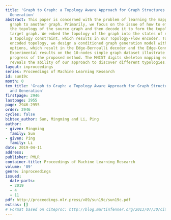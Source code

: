 ```yaml
---
title: 'Graph to Graph: a Topology Aware Approach for Graph Structures Learning and
  Generation'
abstract: This paper is concerned with the problem of learning the mapping from one
  graph to another graph. Primarily, we focus on the issue of how to effectively learn
  the topology of the source graph and then decode it to form the topology of the
  target graph. We embed the topology of the graph into the states of nodes by exerting
  a topology constraint, which results in our Topology-Flow encoder. To decoder the
  encoded topology, we design a conditioned graph generation model with two edge generation
  options, which result in the Edge-Bernoulli decoder and the Edge-Connect decoder.
  Experimental results on the 10-nodes simple graph dataset illustrate the substantial
  progress of the proposed method. The MNIST digits skeleton mapping experiment also
  reveals the ability of our approach to discover different typologies.
layout: inproceedings
series: Proceedings of Machine Learning Research
id: sun19c
month: 0
tex_title: 'Graph to Graph: a Topology Aware Approach for Graph Structures Learning
  and Generation'
firstpage: 2946
lastpage: 2955
page: 2946-2955
order: 2946
cycles: false
bibtex_author: Sun, Mingming and Li, Ping
author:
- given: Mingming
  family: Sun
- given: Ping
  family: Li
date: 2019-04-11
address: 
publisher: PMLR
container-title: Proceedings of Machine Learning Research
volume: '89'
genre: inproceedings
issued:
  date-parts:
  - 2019
  - 4
  - 11
pdf: http://proceedings.mlr.press/v89/sun19c/sun19c.pdf
extras: []
# Format based on citeproc: http://blog.martinfenner.org/2013/07/30/citeproc-yaml-for-bibliographies/
---
```

